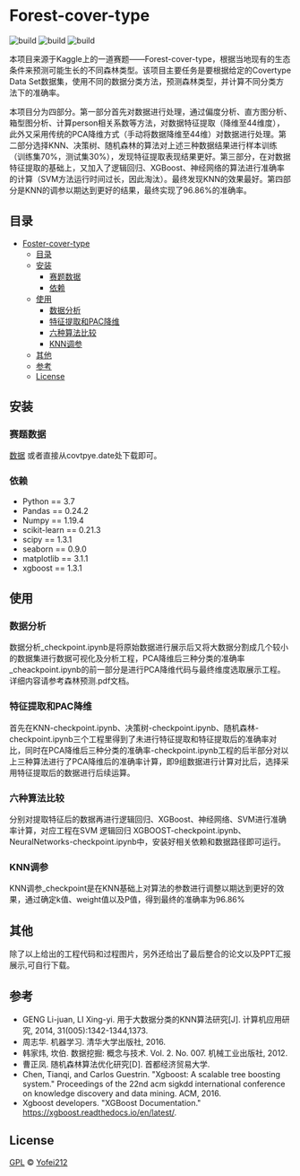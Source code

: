# Forest-cover-type
![build](https://img.shields.io/badge/build-passing-success)
![build](https://img.shields.io/badge/python-v3.7-ff68b4)
![build](https://img.shields.io/badge/license-GPL-blue)

本项目来源于Kaggle上的一道赛题——Forest-cover-type，根据当地现有的生态条件来预测可能生长的不同森林类型。该项目主要任务是要根据给定的Covertype Data Set数据集，使用不同的数据分类方法，预测森林类型，并计算不同分类方法下的准确率。

本项目分为四部分。第一部分首先对数据进行处理，通过偏度分析、直方图分析、箱型图分析、计算person相关系数等方法，对数据特征提取（降维至44维度），此外又采用传统的PCA降维方式（手动将数据降维至44维）对数据进行处理。第二部分选择KNN、决策树、随机森林的算法对上述三种数据结果进行样本训练（训练集70%，测试集30%），发现特征提取表现结果更好。第三部分，在对数据特征提取的基础上，又加入了逻辑回归、XGBoost、神经网络的算法进行准确率的计算（SVM方法运行时间过长，因此淘汰）。最终发现KNN的效果最好。第四部分是KNN的调参以期达到更好的结果，最终实现了96.86%的准确率。


## 目录
- [Foster-cover-type](#Foster-cover-type)
  - [目录](#目录)
  - [安装](#安装)
    - [赛题数据](#赛题数据)
    - [依赖](#依赖)
  - [使用](#使用)
    - [数据分析](#数据分析)
    - [特征提取和PAC降维](#特征提取和PAC降维)
    - [六种算法比较](#六种算法比较)
    - [KNN调参](#KNN调参)
  - [其他](#其他)
  - [参考](#参考)
  - [License](#license)

## 安装
### 赛题数据
[数据](http://archive.ics.uci.edu/ml/datasets/Covertype)
或者直接从covtpye.date处下载即可。

### 依赖
- Python == 3.7
- Pandas == 0.24.2
- Numpy == 1.19.4
- scikit-learn == 0.21.3
- scipy == 1.3.1
- seaborn == 0.9.0
- matplotlib == 3.1.1
- xgboost == 1.3.1


## 使用
### 数据分析
数据分析_checkpoint.ipynb是将原始数据进行展示后又将大数据分割成几个较小的数据集进行数据可视化及分析工程，PCA降维后三种分类的准确率_cheackpoint.ipynb的前一部分是进行PCA降维代码与最终维度选取展示工程。详细内容请参考森林预测.pdf文档。

### 特征提取和PAC降维
首先在KNN-checkpoint.ipynb、决策树-checkpoint.ipynb、随机森林-checkpoint.ipynb三个工程里得到了未进行特征提取和特征提取后的准确率对比，同时在PCA降维后三种分类的准确率-checkpoint.ipynb工程的后半部分对以上三种算法进行了PCA降维后的准确率计算，即9组数据进行计算对比后，选择采用特征提取后的数据进行后续运算。

### 六种算法比较
分别对提取特征后的数据再进行逻辑回归、XGBoost、神经网络、SVM进行准确率计算，对应工程在SVM 逻辑回归 XGBOOST-checkpoint.ipynb、NeuralNetworks-checkpoint.ipynb中，安装好相关依赖和数据路径即可运行。

### KNN调参
KNN调参_checkpoint是在KNN基础上对算法的参数进行调整以期达到更好的效果，通过确定k值、weight值以及P值，得到最终的准确率为96.86%

## 其他
除了以上给出的工程代码和过程图片，另外还给出了最后整合的论文以及PPT汇报展示,可自行下载。

## 参考
- GENG Li-juan, LI Xing-yi. 用于大数据分类的KNN算法研究[J]. 计算机应用研究, 2014, 31(005):1342-1344,1373.
- 周志华. 机器学习. 清华大学出版社, 2016.
- 韩家炜, 坎伯. 数据挖掘: 概念与技术. Vol. 2. No. 007. 机械工业出版社, 2012.
- 曹正凤. 随机森林算法优化研究[D]. 首都经济贸易大学.
- Chen, Tianqi, and Carlos Guestrin. "Xgboost: A scalable tree boosting system." Proceedings of the 22nd acm sigkdd international conference on knowledge discovery and data mining. ACM, 2016.
- Xgboost developers. "XGBoost Documentation."
https://xgboost.readthedocs.io/en/latest/.


## License
[GPL](https://github.com/huangyifei212/Forest-cover-type-/blob/master/LICENSE) &copy; [Yofei212](https://github.com/huangyifei212)
